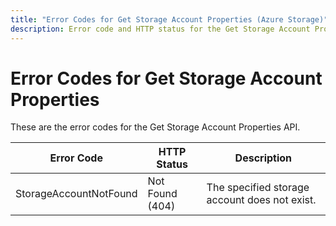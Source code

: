 ```yaml
---
title: "Error Codes for Get Storage Account Properties (Azure Storage)"
description: Error code and HTTP status for the Get Storage Account Properties API.
---
```

# Error Codes for Get Storage Account Properties

These are the error codes for the Get Storage Account Properties API.

| Error Code             | HTTP Status     | Description                                                                                   |
|------------------------|-----------------|-----------------------------------------------|
| StorageAccountNotFound | Not Found (404) | The specified storage account does not exist. |

